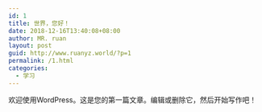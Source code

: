 ```yaml
---
id: 1
title: 世界，您好！
date: 2018-12-16T13:40:08+08:00
author: MR. ruan
layout: post
guid: http://www.ruanyz.world/?p=1
permalink: /1.html
categories:
  - 学习
---
```

欢迎使用WordPress。这是您的第一篇文章。编辑或删除它，然后开始写作吧！